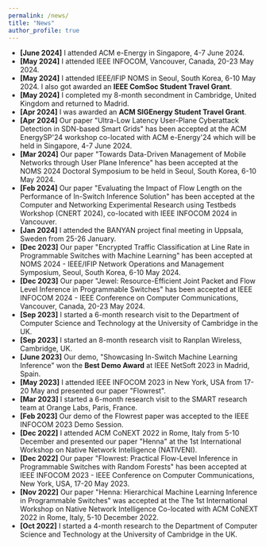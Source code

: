 ```yaml
---
permalink: /news/
title: "News"
author_profile: true
---
```

- <b>[June 2024]</b> I attended ACM e-Energy in Singapore, 4-7 June 2024.
- <b>[May 2024]</b> I attended IEEE INFOCOM, Vancouver, Canada, 20-23 May 2024.
- <b>[May 2024]</b> I attended IEEE/IFIP NOMS in Seoul, South Korea, 6-10 May 2024. I also got awarded an <strong>IEEE ComSoc Student Travel Grant</strong>.
- <b>[May 2024]</b> I completed my 8-month secondment in Cambridge, United Kingdom and returned to Madrid.
- <b>[Apr 2024]</b> I was awarded an <strong>ACM SIGEnergy Student Travel Grant</strong>.
- <b>[Apr 2024]</b> Our paper "Ultra-Low Latency User-Plane Cyberattack Detection in SDN-based Smart Grids" has been accepted at the ACM EnergySP'24 workshop co-located with ACM e-Energy'24 which will be held in Singapore, 4-7 June 2024.
- <b>[Mar 2024]</b> Our paper "Towards Data-Driven Management of Mobile Networks through User Plane Inference" has been accepted at the NOMS 2024 Doctoral Symposium to be held in Seoul, South Korea, 6-10 May 2024.
- <b>[Feb 2024]</b> Our paper "Evaluating the Impact of Flow Length on the Performance of In-Switch Inference Solution" has been accepted at the Computer and Networking Experimental Research using Testbeds Workshop (CNERT 2024), co-located with IEEE INFOCOM 2024 in Vancouver.
- <b>[Jan 2024]</b> I attended the BANYAN project final meeting in Uppsala, Sweden from 25-26 January.
- <b>[Dec 2023]</b> Our paper "Encrypted Traffic Classification at Line Rate in Programmable Switches with Machine Learning" has been accepted at NOMS 2024 - IEEE/IFIP Network Operations and Management Symposium, Seoul, South Korea, 6-10 May 2024.
- <b>[Dec 2023]</b> Our paper "Jewel: Resource-Efficient Joint Packet and Flow Level Inference in Programmable Switches" has been accepted at IEEE INFOCOM 2024 - IEEE Conference on Computer Communications, Vancouver, Canada, 20-23 May 2024.
- <b>[Sep 2023]</b> I started a 6-month research visit to the Department of Computer Science and Technology at the University of Cambridge in the UK.
- <b>[Sep 2023]</b> I started an 8-month research visit to Ranplan Wireless, Cambridge, UK.
- <b>[June 2023]</b> Our demo, "Showcasing In-Switch Machine Learning Inference" won the <strong>Best Demo Award</strong> at IEEE NetSoft 2023 in Madrid, Spain.
- <b>[May 2023]</b> I attended IEEE INFOCOM 2023 in New York, USA from 17-20 May and presented our paper "Flowrest".
- <b>[Mar 2023]</b> I started a 6-month research visit to the SMART research team at Orange Labs, Paris, France.
- <b>[Feb 2023]</b> Our demo of the Flowrest paper was accepted to the IEEE INFOCOM 2023 Demo Session.
- <b>[Dec 2022]</b> I attended ACM CoNEXT 2022 in Rome, Italy from 5-10 December and presented our paper "Henna" at the 1st International Workshop on Native Network Intelligence (NATIVENI).
- <b>[Dec 2022]</b> Our paper "Flowrest: Practical Flow-Level Inference in Programmable Switches with Random Forests" has been accepted at IEEE INFOCOM 2023 - IEEE Conference on Computer Communications, New York, USA, 17-20 May 2023. 
- <b>[Nov 2022]</b> Our paper "Henna: Hierarchical Machine Learning Inference in Programmable Switches" was accepted at the The 1st International Workshop on Native Network Intelligence Co-located with ACM CoNEXT 2022 in Rome, Italy, 5-10 December 2022. 
- <b>[Oct 2022]</b> I started a 4-month research to the Department of Computer Science and Technology at the University of Cambridge in the UK.
